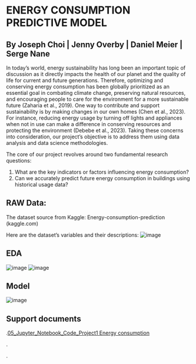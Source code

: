# ENERGY CONSUMPTION PREDICTIVE MODEL
    
## By Joseph Choi | Jenny Overby | Daniel Meier | Serge Nane

In today’s world, energy sustainability has long been an important topic of discussion as it directly impacts the health of our planet and the quality of life for current and future generations. Therefore, optimizing and conserving energy consumption has been globally prioritized as an essential goal in combating climate change, preserving natural resources, and encouraging people to care for the environment for a more sustainable future (Zaharia et al., 2019). One way to contribute and support sustainability is by making changes in our own homes (Chen et al., 2023). For instance, reducing energy usage by turning off lights and appliances when not in use can make a difference in conserving resources and protecting the environment (Debebe et al., 2023). Taking these concerns into consideration, our project’s objective is to address them using data analysis and data science methodologies.

The core of our project revolves around two fundamental research questions:
1.	What are the key indicators or factors influencing energy consumption?
2.	Can we accurately predict future energy consumption in buildings using historical usage data?

## RAW Data:
The dataset source from Kaggle: Energy-consumption-prediction (kaggle.com)

Here are the dataset’s variables and their descriptions:
![image](https://github.com/sergenane/Portfolio/assets/171219995/65afbcea-e22e-48ca-955e-0f2c1e17984e)

## EDA
![image](https://github.com/sergenane/Portfolio/assets/171219995/db7ce243-87a0-46b6-b38b-b56d7a239a3c)
![image](https://github.com/sergenane/Portfolio/assets/171219995/df9acf07-7d17-4c8f-ae88-5659183094b6)


## Model
![image](https://github.com/sergenane/Portfolio/assets/171219995/d890fc7c-dfdc-4f45-bd53-1ecfcba427d2)


## Support documents

.[05_Jupyter_Notebook_Code_Project1 Energy consumption](https://github.com/sergenane/Portfolio/blob/e03de205b3fed77607e97568dd989b43886b07d7/Data%20science%20Projects/Project1%3A%20Energy%20consumption%20predictive%20model/05_Jupyter_Notebook_Code_Project1%20Energy%20consumption.ipynb)

.

.


